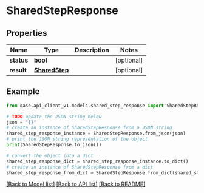 # SharedStepResponse


## Properties

Name | Type | Description | Notes
------------ | ------------- | ------------- | -------------
**status** | **bool** |  | [optional] 
**result** | [**SharedStep**](SharedStep.md) |  | [optional] 

## Example

```python
from qase.api_client_v1.models.shared_step_response import SharedStepResponse

# TODO update the JSON string below
json = "{}"
# create an instance of SharedStepResponse from a JSON string
shared_step_response_instance = SharedStepResponse.from_json(json)
# print the JSON string representation of the object
print(SharedStepResponse.to_json())

# convert the object into a dict
shared_step_response_dict = shared_step_response_instance.to_dict()
# create an instance of SharedStepResponse from a dict
shared_step_response_from_dict = SharedStepResponse.from_dict(shared_step_response_dict)
```
[[Back to Model list]](../README.md#documentation-for-models) [[Back to API list]](../README.md#documentation-for-api-endpoints) [[Back to README]](../README.md)


